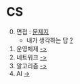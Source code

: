 # CS
0. 면접 : [문제지](./0_면접/문제지.md)
    * 내가 생각하는 답 [?](./0_면접/답.md)
1. 운영체제 [->](./1_운영체제/)
2. 네트워크 [->](./2_네트워크/)
3. 알고리즘 [->](./3_알고리즘/)
4. AI [->]()
